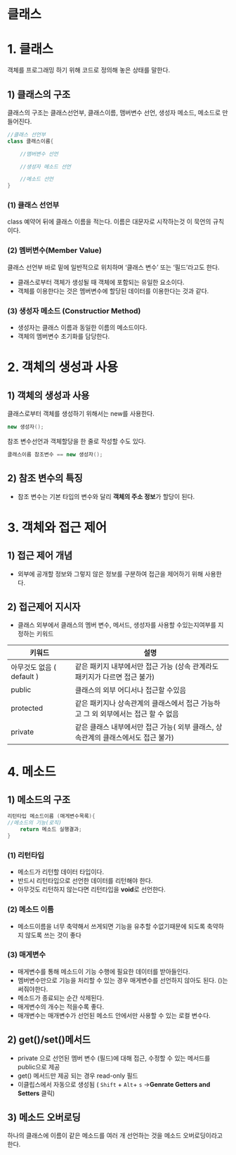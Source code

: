# 클래스

# 1. 클래스

객체를 프로그래밍 하기 위해 코드로 정의해 놓은 상태를 말한다.

## **1) 클래스의 구조**

클래스의 구조는 클래스선언부, 클래스이름, 맴버변수 선언, 생성자 메소드, 메소드로 만들어진다.

```java
//클래스 선언부
class 클래스이름{

	//맴버변수 선언

	//생성자 메소드 선언

	//메소드 선언
}
```

### (1) 클래스 선언부

class 예약어 뒤에 클래스 이름을 적는다. 이름은 대문자로 시작하는것 이 묵언의 규칙이다. 

### (2) 멤버변수(Member Value)

클래스 선언부 바로 밑에 일반적으로 위치하며 ‘클래스 변수’ 또는 ‘필드’라고도 한다.

- 클래스로부터 객체가 생성될 때 객체에 포함되는 유일한 요소이다.
- 객체를 이용한다는 것은  멤버변수에 할당된 데이터를 이용한다는 것과 같다.

### (3) 생성자 메소드 (Constructior  Method)

- 생성자는 클래스 이름과 동일한 이름의 메소드이다.
- 객체의 멤버변수 초기화를 담당한다.

# 2. 객체의 생성과 사용

## 1) 객체의 생성과 사용

클래스로부터 객체를 생성하기 위해서는 new를 사용한다.

```java
new 생성자();
```

참조 변수선언과 객체할당을 한 줄로 작성할 수도 있다.

```java
클래스이름 참조변수 == new 생성자();
```

## 2) 참조 변수의 특징

- 참조 변수는 기본 타입의 변수와 달리 **객체의 주소 정보**가 할당이 된다.

# 3. 객체와 접근 제어

## 1) 접근 제어 개념

- 외부에 공개할 정보와 그렇지 않은 정보를 구분하여 접근을 제어하기 위해 사용한다.

## 2) 접근제어 지시자

- 클래스 외부에서 클래스의 멤버 변수, 메서드, 생성자를 사용할 수있는지여부를 지정하는 키워드

| 키워드 | 설명 |
| --- | --- |
| 아무것도 없음 ( default ) | 같은 패키지 내부에서만 접근 가능 (상속 관계라도 패키지가 다르면 접근 불가) |
| public | 클래스의 외부 어디서나 접근할 수있음 |
| protected | 같은 패키지나 상속관계의 클래스에서 접근 가능하고 그 외 외부에서는 접근 할 수 없음 |
| private | 같은 클래스 내부에서만 접근 가능( 외부 클래스, 상속관계의 클래스에서도 접근 불가) |

## 

# 4. 메소드

## 1) 메소드의 구조

```java
리턴타입 메소드이름 (매게변수목록){
//메소드의 기능(로직)
	return 메소드 실행결과;
}
```

### (1) 리턴타입

- 메소드가 리턴할 데이터 타입이다.
- 반드시 리턴타입으로 선언한 데이터를 리턴해야 한다.
- 아무것도 리턴하지 않는다면 리턴타입을 **void**로 선언한다.

### (2) 메소드 이름

- 메소드이름을 너무 축약해서 쓰게되면 기능을 유추할 수없기때문에 되도록 축약하지 않도록 쓰는 것이 좋다

### (3) 매게변수

- 매게변수를 통해 메소드이 기능 수행에 필요한 데이터를 받아들인다.
- 멤버변수만으로 기능을 처리할 수 있는 경우 매게변수를 선언하지 않아도 된다.  ()는 써줘야한다.
- 메소드가 종료되는 순간 삭제된다.
- 매게변수의 개수는 적을수록 좋다.
- 매개변수는 매개변수가 선언된 메소드 안에서만 사용할 수 있는 로컬 변수다.

## 2) get()/set()메서드

- private 으로 선언된 멤버 변수 (필드)에 대해 접근, 수정할 수 있는 메서드를 public으로 제공
- get() 메서드만 제공 되는 경우 read-only 필드
- 이클립스에서 자동으로 생성됨 ( `Shift` + `Alt`+ `s`  →**Genrate Getters and Setters** 클릭)

## 3) 메소드 오버로딩

하나의 클래스에 이름이 같은 메소드를 여러 개 선언하는 것을 메소드 오버로딩이라고 한다.